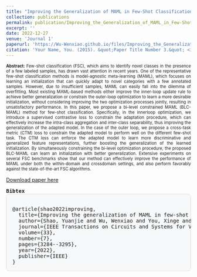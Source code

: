 ```yaml
---
title: "Improving the Generalization of MAML in Few-Shot Classification via Bi-Level Constraint"
collection: publications
permalink: publication/Improving_the_Generalization_of_MAML_in_Few-Shot_Classification_via_Bi-Level_Constraint
excerpt: ''
date: 2022-12-27
venue: 'Journal 1'
paperurl: 'https://Wu-Wenxiao.github.io/files/Improving_the_Generalization_of_MAML_in_Few-Shot_Classification_via_Bi-Level_Constraint.pdf'
citation: 'Your Name, You. (2015). &quot;Paper Title Number 3.&quot; <i>Journal 1</i>. 1(3).'
---
```

<p style="text-align: justify;font-size: 80%;">
<strong>Abstract:</strong> Few-shot classification (FSC), which aims to identify novel classes in the presence of a few labeled samples, has drawn vast attention in recent years. One of the representative few-shot classification methods is model-agnostic meta-learning (MAML), which focuses on learning an initialization that can quickly adapt to novel categories with a few annotated samples. However, due to insufficient samples, MAML can easily fall into the dilemma of overfitting. Most existing MAML-based methods either improve the inner-loop update rule to achieve better generalization or constrain the outer-loop optimization to learn a more desirable initialization, without considering improving the two optimization processes jointly, resulting in unsatisfactory performance. In this paper, we propose a bi-level constrained MAML (BLC-MAML) method for few-shot classification. Specifically, in the innerloop optimization, we introduce a supervised contrastive loss to constrain the adaptation procedure, which can effectively increase the intra-class aggregation and inter-class separability, thus improving the generalization of the adapted model. In the case of the outer loop, we propose a cross-task metric (CTM) loss to constrain the adapted model to perform well on the different few-shot task. The CTM loss can enforce the adapted model to learn more discriminative and generalized feature representations, further boosting the generalization of the learned initialization. By simultaneously constraining the bi-level optimization procedure, the proposed BLC-MAML can learn an initialization with better generalization. Extensive experiments on several FSC benchmarks show that our method can effectively improve the performance of MAML under both the within-domain and crossdomain settings, and also perform favorably against the state-of-the-art FSC algorithms.
</p>

[Download paper here](https://Wu-Wenxiao.github.io/files/Improving_the_Generalization_of_MAML_in_Few-Shot_Classification_via_Bi-Level_Constraint.pdf)

<pre><strong>Bibtex</strong>
<div style="background-color: #f6f8fa; border: 1px solid #ddd; padding: 16px; border-radius: 8px;">
@article{shao2022improving,
  title={Improving the generalization of MAML in few-shot classification via bi-level constraint},
  author={Shao, Yuanjie and Wu, Wenxiao and You, Xinge and Gao, Changxin and Sang, Nong},
  journal={IEEE Transactions on Circuits and Systems for Video Technology},
  volume={33},
  number={7},
  pages={3284--3295},
  year={2022},
  publisher={IEEE}
}
</div>
</pre>